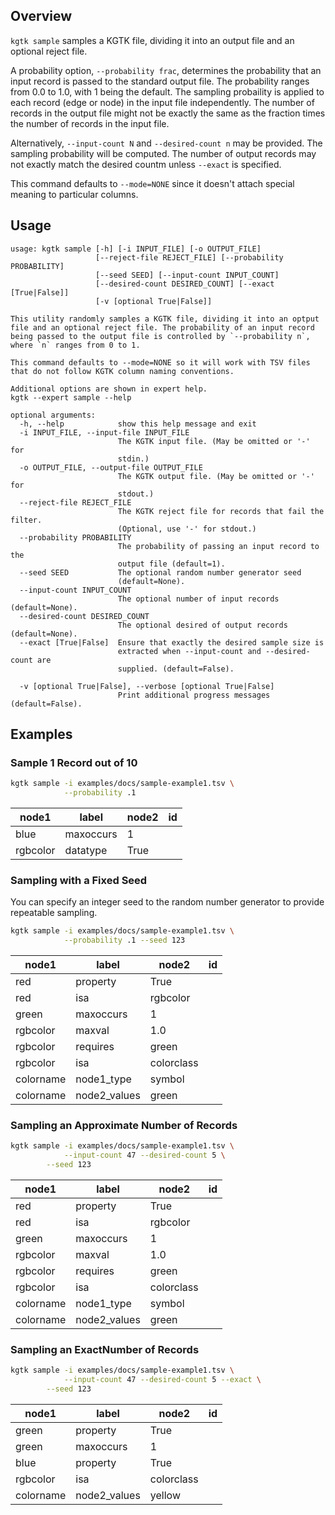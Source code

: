 ## Overview

`kgtk sample` samples a KGTK file, dividing it into an output file and an optional reject file.

A probability option, `--probability frac`, determines the probability that
an input record is passed to the standard output file. The probability ranges
from 0.0 to 1.0, with 1 being the default.  The sampling probaility is applied
to each record (edge or node) in the input file independently.  The number of
records in the output file might not be exactly the same as the fraction times
the number of records in the input file.

Alternatively, `--input-count N` and `--desired-count n` may be provided.
The sampling probability will be computed. The number of output records may not
exactly match the desired countm unless `--exact` is specified.

This command defaults to `--mode=NONE` since it doesn't attach special meaning
to particular columns.

## Usage

```
usage: kgtk sample [-h] [-i INPUT_FILE] [-o OUTPUT_FILE]
                   [--reject-file REJECT_FILE] [--probability PROBABILITY]
                   [--seed SEED] [--input-count INPUT_COUNT]
                   [--desired-count DESIRED_COUNT] [--exact [True|False]]
                   [-v [optional True|False]]

This utility randomly samples a KGTK file, dividing it into an optput file and an optional reject file. The probability of an input record being passed to the output file is controlled by `--probability n`, where `n` ranges from 0 to 1. 

This command defaults to --mode=NONE so it will work with TSV files that do not follow KGTK column naming conventions.

Additional options are shown in expert help.
kgtk --expert sample --help

optional arguments:
  -h, --help            show this help message and exit
  -i INPUT_FILE, --input-file INPUT_FILE
                        The KGTK input file. (May be omitted or '-' for
                        stdin.)
  -o OUTPUT_FILE, --output-file OUTPUT_FILE
                        The KGTK output file. (May be omitted or '-' for
                        stdout.)
  --reject-file REJECT_FILE
                        The KGTK reject file for records that fail the filter.
                        (Optional, use '-' for stdout.)
  --probability PROBABILITY
                        The probability of passing an input record to the
                        output file (default=1).
  --seed SEED           The optional random number generator seed
                        (default=None).
  --input-count INPUT_COUNT
                        The optional number of input records (default=None).
  --desired-count DESIRED_COUNT
                        The optional desired of output records (default=None).
  --exact [True|False]  Ensure that exactly the desired sample size is
                        extracted when --input-count and --desired-count are
                        supplied. (default=False).

  -v [optional True|False], --verbose [optional True|False]
                        Print additional progress messages (default=False).
```

## Examples

### Sample 1 Record out of 10

```bash
kgtk sample -i examples/docs/sample-example1.tsv \
            --probability .1
```

| node1 | label | node2 | id |
| -- | -- | -- | -- |
| blue | maxoccurs | 1 |  |
| rgbcolor | datatype | True |  |

### Sampling with a Fixed Seed

You can specify an integer seed to the random number generator to provide
repeatable sampling.

```bash
kgtk sample -i examples/docs/sample-example1.tsv \
            --probability .1 --seed 123
```

| node1 | label | node2 | id |
| -- | -- | -- | -- |
| red | property | True |  |
| red | isa | rgbcolor |  |
| green | maxoccurs | 1 |  |
| rgbcolor | maxval | 1.0 |  |
| rgbcolor | requires | green |  |
| rgbcolor | isa | colorclass |  |
| colorname | node1_type | symbol |  |
| colorname | node2_values | green |  |

### Sampling an Approximate Number of Records

```bash
kgtk sample -i examples/docs/sample-example1.tsv \
            --input-count 47 --desired-count 5 \
	    --seed 123
```

| node1 | label | node2 | id |
| -- | -- | -- | -- |
| red | property | True |  |
| red | isa | rgbcolor |  |
| green | maxoccurs | 1 |  |
| rgbcolor | maxval | 1.0 |  |
| rgbcolor | requires | green |  |
| rgbcolor | isa | colorclass |  |
| colorname | node1_type | symbol |  |
| colorname | node2_values | green |  |

### Sampling an ExactNumber of Records

```bash
kgtk sample -i examples/docs/sample-example1.tsv \
            --input-count 47 --desired-count 5 --exact \
	    --seed 123
```

| node1 | label | node2 | id |
| -- | -- | -- | -- |
| green | property | True |  |
| green | maxoccurs | 1 |  |
| blue | property | True |  |
| rgbcolor | isa | colorclass |  |
| colorname | node2_values | yellow |  |
